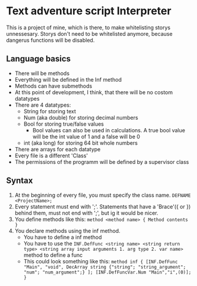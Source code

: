 # Text adventure script Interpreter
This is a project of mine, which is there, to make whitelisting storys unnessesary. Storys don't need to be whitelisted anymore, because dangerus functions will be disabled.
## Language basics
- There will be methods
- Everything will be defined in the Inf method
- Methods can have submethods
- At this point of development, I think, that there will be no costom datatypes
- There are 4 datatypes:
  - String for storing text
  - Num (aka double) for storing decimal numbers
  - Bool for storing true/false values
    - Bool values can also be used in calculations. A true bool value will be the int value of 1 and a false will be 0
  - int (aka long) for storing 64 bit whole numbers
- There are arrays for each datatype
- Every file is a different 'Class'
- The permissions of the programm will be defined by a supervisor class

## Syntax
1. At the beginning of every file, you must specify the class name. ``` DEFNAME <ProjectName>; ```
2. Every statement must end with ';'. Statements that have a 'Brace'({ or }) behind them, must not end with ';', but ig it would be nicer.
3. You define methods like this: ```method <method name> { Method contents }```
4. You declare methods using the inf method. 
   - You have to define a inf method
   - You have to use the ```INF.DefFunc <string name> <string return type> <string array input arguments 1. arg type 2. var name>``` method to define a func
   - This could look something like this: 
 ```method inf { [INF.DefFunc "Main", "void", DecArray string {"string"; "string_argument"; "num"; "num_argument";} ]; [INF.DefFuncVar.Num "Main","i",(0)]; }```
